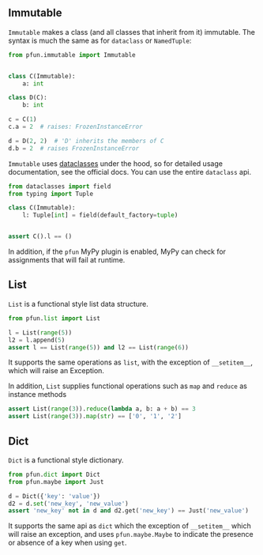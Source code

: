 ## Immutable

`Immutable` makes a class (and all classes that inherit from it) immutable. The syntax is much the same
as for `dataclass` or `NamedTuple`:

```python
from pfun.immutable import Immutable


class C(Immutable):
    a: int

class D(C):
    b: int

c = C(1)
c.a = 2  # raises: FrozenInstanceError

d = D(2, 2)  # 'D' inherits the members of C
d.b = 2  # raises FrozenInstanceError
```

`Immutable` uses [dataclasses](https://docs.python.org/3/library/dataclasses.html) under the hood, so for detailed
usage documentation, see the official docs. You can use the entire `dataclass` api.

```python
from dataclasses import field
from typing import Tuple

class C(Immutable):
    l: Tuple[int] = field(default_factory=tuple)


assert C().l == ()
```
In addition, if the `pfun` MyPy plugin is enabled, MyPy can check for assignments that will fail
at runtime.

## List
`List` is a functional style list data structure.
```python
from pfun.list import List

l = List(range(5))
l2 = l.append(5)
assert l == List(range(5)) and l2 == List(range(6))
```
It supports the same operations as `list`, with the exception of `__setitem__`, which
will raise an Exception.

In addition, `List` supplies functional operations such as `map` and `reduce` as
instance methods

```python
assert List(range(3)).reduce(lambda a, b: a + b) == 3
assert List(range(3)).map(str) == ['0', '1', '2']
```
## Dict
`Dict` is a functional style dictionary.

```python
from pfun.dict import Dict
from pfun.maybe import Just

d = Dict({'key': 'value'})
d2 = d.set('new_key', 'new_value')
assert 'new_key' not in d and d2.get('new_key') == Just('new_value')
```

It supports the same api as `dict` which the exception of `__setitem__` which will raise an exception, and uses
`pfun.maybe.Maybe` to indicate the presence or absence of a key when using `get`.
